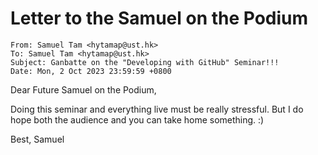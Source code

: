 # Letter to the Samuel on the Podium
```
From: Samuel Tam <hytamap@ust.hk>
To: Samuel Tam <hytamap@ust.hk>
Subject: Ganbatte on the "Developing with GitHub" Seminar!!!
Date: Mon, 2 Oct 2023 23:59:59 +0800
```

Dear Future Samuel on the Podium,

Doing this seminar and everything live must be really stressful.
But I do hope both the audience and you can take home something. :)

Best,
Samuel
